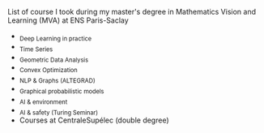 List of course I took during my master's degree in Mathematics Vision and Learning (MVA) at ENS Paris-Saclay

- <sub>Deep Learning in practice</sub>
- <sub>Time Series</sub>
- <sub>Geometric Data Analysis</sub>
- <sub>Convex Optimization</sub>
- <sub>NLP & Graphs (ALTEGRAD)</sub>
- <sub>Graphical probabilistic models</sub>
- <sub>AI & environment</sub>
- <sub>AI & safety (Turing Seminar)</sub>
- Courses at CentraleSupélec (double degree)
